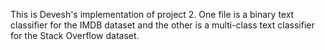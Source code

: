 This is Devesh's implementation of project 2. One file is a binary text 
classifier for the IMDB dataset and the other is a multi-class text 
classifier for the Stack Overflow dataset.
